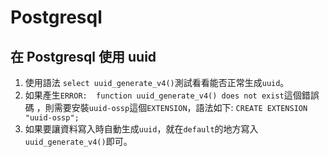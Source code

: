 # Postgresql

## 在 Postgresql 使用 uuid

1. 使用語法 `select uuid_generate_v4()`測試看看能否正常生成`uuid`。
2. 如果產生`ERROR:  function uuid_generate_v4() does not exist`這個錯誤碼 ，則需要安裝`uuid-ossp`這個`EXTENSION`，語法如下: `CREATE EXTENSION "uuid-ossp";`
3. 如果要讓資料寫入時自動生成`uuid`，就在`default`的地方寫入`uuid_generate_v4()`即可。